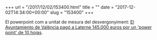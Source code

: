 +++
url = "/2017/12/02/153400.html"
title = ""
date = "2017-12-02T14:34:00+00:00"
slug = "153400"
+++

<p>El powerpoint com a unitat de mesura del desvergonyiment: <a href="http://valenciaplaza.com/el-ayuntamiento-de-valencia-pago-a-laterne-145000-euros-por-un-power-point-de-10-hojas">El Ayuntamiento de València pagó a Laterne 145.000 euros por un 'power point' de 10 hojas</a>.</p>
